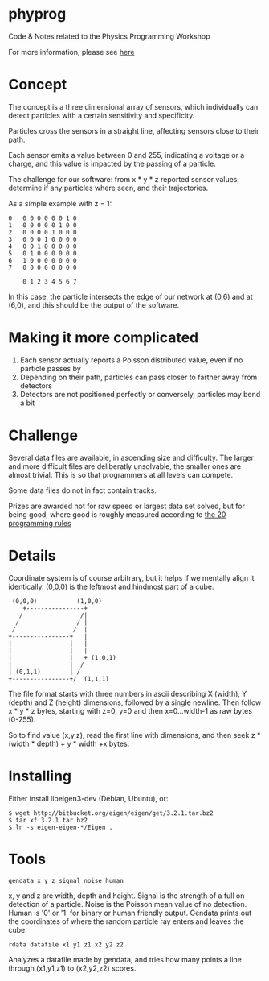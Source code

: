 phyprog
=======

Code &amp; Notes related to the Physics Programming Workshop 

For more information, please see [here](http://ds9a.nl/phyprog/)

Concept
=======
The concept is a three dimensional array of sensors, which individually can
detect particles with a certain sensitivity and specificity.

Particles cross the sensors in a straight line, affecting sensors close to
their path.

Each sensor emits a value between 0 and 255, indicating a voltage or a
charge, and this value is impacted by the passing of a particle. 

The challenge for our software: from x * y * z reported sensor values,
determine if any particles where seen, and their trajectories.

As a simple example with z = 1:

	0   0 0 0 0 0 0 1 0
	1   0 0 0 0 0 1 0 0
	2   0 0 0 0 1 0 0 0
	3   0 0 0 1 0 0 0 0 
	4   0 0 1 0 0 0 0 0
	5   0 1 0 0 0 0 0 0
	6   1 0 0 0 0 0 0 0
	7   0 0 0 0 0 0 0 0

	    0 1 2 3 4 5 6 7 
   
In this case, the particle intersects the edge of our network at (0,6) and
at (6,0), and this should be the output of the software.

Making it more complicated
==========================

1. Each sensor actually reports a Poisson distributed value, even if no
particle passes by
2. Depending on their path, particles can pass closer to farther away from detectors
3. Detectors are not positioned perfectly or conversely, particles may bend
a bit

Challenge
=========

Several data files are available, in ascending size and difficulty. The
larger and more difficult files are deliberatly unsolvable, the smaller ones
are almost trivial. This is so that programmers at all levels can compete.

Some data files do not in fact contain tracks.

Prizes are awarded not for raw speed or largest data set solved, but for
being good, where good is roughly measured according to [the 20 programming
rules](https://docs.google.com/document/d/1hFO5d5LnLUSI72v6VWAXuoPtDG6N2TOkfypcM9d2x5Q/edit?usp=sharing)

Details
=======
Coordinate system is of course arbitrary, but it helps if we mentally align it identically.
(0,0,0) is the leftmost and hindmost part of a cube.


     (0,0,0)           (1,0,0)
        +----------------+
       /                /|
      /                / |
     /                /  |
    +----------------+   |
    |                |   |
    |                |   | 
    |                |   + (1,0,1)
    |                |  /
    | (0,1,1)        | /
    +----------------+/  (1,1,1)

The file format starts with three numbers in ascii describing X (width), Y (depth) and Z (height) dimensions, 
followed by a single newline. 
Then follow x * y * z bytes, starting with z=0, y=0 and then x=0...width-1 as raw bytes (0-255).

So to find value (x,y,z), read the first line with dimensions, and then seek z * (width * depth) + y * width +x bytes.

Installing
==========
Either install libeigen3-dev (Debian, Ubuntu), or:

    $ wget http://bitbucket.org/eigen/eigen/get/3.2.1.tar.bz2
    $ tar xf 3.2.1.tar.bz2
    $ ln -s eigen-eigen-*/Eigen .

Tools
=====
	gendata x y z signal noise human

x, y and z are width, depth and height. Signal is the strength of a full on
detection of a particle.  Noise is the Poisson mean value of no detection. 
Human is '0' or '1' for binary or human friendly output.  Gendata prints out
the coordinates of where the random particle ray enters and leaves the cube.

 
	rdata datafile x1 y1 z1 x2 y2 z2

Analyzes a datafile made by gendata, and tries how many points a line through 
(x1,y1,z1) to (x2,y2,z2) scores. 
